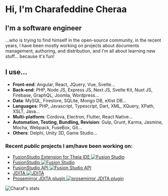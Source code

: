 # Hi, I'm Charafeddine Cheraa

## I'm a software engineer
...who is trying to find himself in the open-source community, in the recent years, I have been mostly working on projects about documents management, authoring, and distribution, and I'm all about learning new stuff... because it's fun!

## I use...
* **Front-end**: Angular, React, JQuery, Vue, Svelte...
* **Back-end**: PHP, Node JS, Express JS, Next JS, Svelte Kit, Nuxt JS, Firebase, GraphQL, Joomla, Wordpress...
* **Data**: MySQL, Firestore, SQLite, Mongo DB, eXist DB...
* **Languages**: PHP, Javascript, Typescript, Dart, XML, XQuery, XPath, XSLT, Java...
* **Multi-platform**: Cordova, Electron, Flutter, React Native...
* **Automation, Testing, Bundling, Revision**: Gulp, Grunt, Karma, Jasmine, Mocha, Webpack, FuseBox, Git...
* **Others**: Delphi, Unity 3D, Game Studio...

### Recent *public* projects I am/have been working on:

* [FusionStudio Extension for Theia IDE ![Fusion Studio](https://img.shields.io/npm/v/fusion-studio-extension)](https://github.com/evolvedbinary/fusion-studio-extension)
* [FusionStudio ![Fusion Studio](https://img.shields.io/github/package-json/v/ccheraa/fusion-studio)](https://github.com/evolvedbinary/fusion-studio)
* [FusionStudio API ![Fusion Studio API](https://img.shields.io/badge/FusionStudio_API-0.1.3--SNAPSHOT-orange)](https://github.com/evolvedbinary/fusion-studio-api)
* [JDITA ![JDITA](https://img.shields.io/github/package-json/v/ccheraa/jdita)](https://github.com/evolvedbinary/jdita)
* [Prosemirror JDITA plugin ![prosemirror JDITA plugin](https://img.shields.io/github/package-json/v/ccheraa/prosemirror-jdita)](https://github.com/evolvedbinary/prosemirror-jdita)

![Charaf's stats](https://github-readme-stats.vercel.app/api?username=ccheraa)
